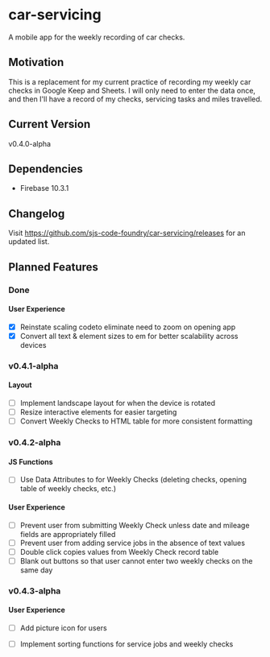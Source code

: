 # car-servicing
A mobile app for the weekly recording of car checks.
## Motivation
This is a replacement for my current practice of recording my weekly car checks in Google Keep and Sheets.  I will only need to enter the data once, and then I'll have a record of my checks, servicing tasks and miles travelled.
## Current Version
v0.4.0-alpha
## Dependencies
- Firebase 10.3.1
## Changelog
Visit https://github.com/sjs-code-foundry/car-servicing/releases for an updated list.
## Planned Features
### Done
#### User Experience
- [x] Reinstate scaling codeto eliminate need to zoom on opening app
- [x] Convert all text & element sizes to em for better scalability across devices
### v0.4.1-alpha
#### Layout
- [ ] Implement landscape layout for when the device is rotated
- [ ] Resize interactive elements for easier targeting
- [ ] Convert Weekly Checks to HTML table for more consistent formatting
### v0.4.2-alpha
#### JS Functions
- [ ] Use Data Attributes to for Weekly Checks (deleting checks, opening table of weekly checks, etc.)
#### User Experience
- [ ] Prevent user from submitting Weekly Check unless date and mileage fields are appropriately filled
- [ ] Prevent user from adding service jobs in the absence of text values
- [ ] Double click copies values from Weekly Check record table
- [ ] Blank out buttons so that user cannot enter two weekly checks on the same day
### v0.4.3-alpha
#### User Experience
- [ ] Add picture icon for users
- [ ] Implement sorting functions for service jobs and weekly checks


